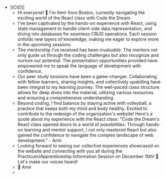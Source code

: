 - [[CtD]]
	- Hi everyone! 👋 I'm Amir from Boston, currently navigating the exciting world of the React class with Code the Dream.
	- I've been captivated by the hands-on experience with React, using state management to handle client-side data representation, and diving into databases for seamless CRUD operations. Each session unfolds new layers of knowledge, making me eager to explore more in the upcoming sessions.
	- The mentorship I've received has been invaluable. The mentors not only guide us through the coding challenges but also recognize and nurture our potential. The presentation opportunities provided have empowered me to speak the language of development with confidence.
	- Our peer study sessions have been a game-changer. Collaborating with fellow learners, sharing insights, and collectively upskilling have been integral to my learning journey. The well-paced class structure allows for deep dives into the material, utilizing various resources and ensuring a comprehensive understanding.
	- Beyond coding, I find balance by staying active with volleyball, a practice that keeps both my mind and body healthy.
	  Excited to contribute to the redesign of the organization's website! Here's a quote about my experience with the React class: "Code the Dream's React class opened doors to a world of possibilities. Through hands-on learning and mentor support, I not only mastered React but also gained the confidence to navigate the complex landscape of web development." - Amir
	- Looking forward to seeing our collective experiences showcased on the website and connecting with you all during the Practicum/Apprenticeship Information Session on December 15th! 🚀 Let's make our voices heard!
	- :raised_hands: Amir
	-